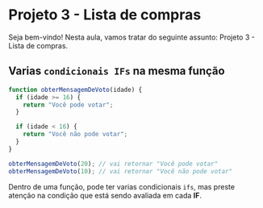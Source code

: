 # Projeto 3 - Lista de compras

Seja bem-vindo! Nesta aula, vamos tratar do seguinte assunto: Projeto 3 - Lista de compras.

## Varias `condicionais IFs` na mesma função

```js
function obterMensagemDeVoto(idade) {
  if (idade >= 16) {
    return "Você pode votar";
  }

  if (idade < 16) {
    return "Você não pode votar";
  }
}

obterMensagemDeVoto(20); // vai retornar "Você pode votar"
obterMensagemDeVoto(10); // vai retornar "Você não pode votar"
```

Dentro de uma função, pode ter varias condicionais `ifs`, mas preste atenção na condição que está sendo avaliada em cada **IF**.
